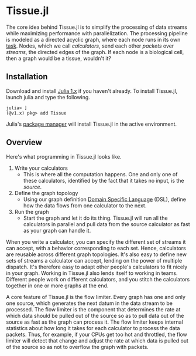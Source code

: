 # Tissue.jl
The core idea behind Tissue.jl is to simplify the processing of data streams while maximizing performance with parallelization. The processing pipeline is modeled as a directed acyclic graph, where each node runs in its own [task](https://docs.julialang.org/en/v1/manual/asynchronous-programming/). Nodes, which we call *calculators*, send each other *packets* over *streams*, the directed edges of the graph. If each node is a biological cell, then a graph would be a tissue, wouldn't it?

## Installation
Download and install [Julia 1.x](https://julialang.org/) if you haven't already. To install Tissue.jl, launch julia and type the following.
```shell
julia> ]
(@v1.x) pkg> add Tissue
```
Julia's [package manager](https://pkgdocs.julialang.org/v1/) will install Tissue.jl in the active environment.
## Overview
Here's what programming in Tissue.jl looks like.

1. Write your calculators
    + This is where all the computation happens. One and only one of these calculators, identified by the fact that it takes no input, is the *source*.
2. Define the graph topology
    + Using our graph definition [Domain Specific Language](https://en.wikipedia.org/wiki/Domain-specific_language) (DSL), define how the data flows from one calculator to the next.
3. Run the graph
    + Start the graph and let it do its thing. Tissue.jl will run all the calculators in parallel and pull data from the source calculator as fast as your graph can handle it.

When you write a calculator, you can specify the different set of streams it can accept, with a behavior corresponding to each set. Hence, calculators are reusable across different graph topologies. It's also easy to define new sets of streams a calculator can accept, lending on the power of multiple dispatch. It's therefore easy to adapt other people's calculators to fit nicely in your graph. Working in Tissue.jl also lends itself to working in teams. Different people work on different calculators, and you stitch the calculators together in one or more graphs at the end.

A core feature of Tissue.jl is the flow limiter. Every graph has one and only one source, which generates the next datum in the data stream to be processed. The flow limiter is the component that determines the rate at which data should be pulled out of the source so as to pull data out of the source as fast as the graph can process it. The flow limiter keeps internal statistics about how long it takes for each calculator to process the data packets. Thus, for example, if your CPUs get too hot and throttled, the flow limiter will detect that change and adjust the rate at which data is pulled out of the source so as not to overflow the graph with packets.
